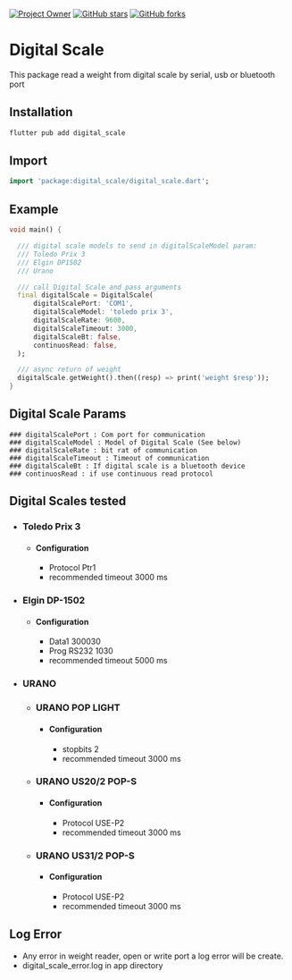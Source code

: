 [![Project Owner](https://img.shields.io/badge/owner-sergiotucano-dd8800)](https://github.com/sergiotucano/)
[![GitHub stars](https://img.shields.io/github/stars/sergiotucano/digital_scale?style=social)](https://github.com/sergiotucano/roundabnt)
[![GitHub forks](https://img.shields.io/github/forks/sergiotucano/digital_scale?style=social)](https://github.com/sergiotucano/roundabnt/fork)

# Digital Scale

This package read a weight from digital scale by serial, usb or bluetooth port

## Installation

```bash
flutter pub add digital_scale
```

## Import

```dart
import 'package:digital_scale/digital_scale.dart';
```

## Example

```dart
void main() {

  /// digital scale models to send in digitalScaleModel param:
  /// Toledo Prix 3
  /// Elgin DP1502
  /// Urano

  /// call Digital Scale and pass arguments
  final digitalScale = DigitalScale(
      digitalScalePort: 'COM1',
      digitalScaleModel: 'toledo prix 3',
      digitalScaleRate: 9600,
      digitalScaleTimeout: 3000,
      digitalScaleBt: false,
      continuosRead: false,
  );

  /// async return of weight
  digitalScale.getWeight().then((resp) => print('weight $resp'));
}
```

## Digital Scale Params
    ### digitalScalePort : Com port for communication
    ### digitalScaleModel : Model of Digital Scale (See below)
    ### digitalScaleRate : bit rat of communication
    ### digitalScaleTimeout : Timeout of communication
    ### digitalScaleBt : If digital scale is a bluetooth device
    ### continuosRead : if use continuous read protocol


## Digital Scales tested

 - ### Toledo Prix 3
   - #### Configuration
     - Protocol Ptr1
     - recommended timeout 3000 ms
     
 - ### Elgin DP-1502
   - #### Configuration
     - Data1 300030
     - Prog RS232 1030
     - recommended timeout 5000 ms
     
 - ### URANO
   - ### URANO POP LIGHT
     - #### Configuration
         - stopbits 2
         - recommended timeout 3000 ms
   - ### URANO US20/2 POP-S
     - #### Configuration
       - Protocol USE-P2
       - recommended timeout 3000 ms     
   - ### URANO US31/2 POP-S
     - #### Configuration
       - Protocol USE-P2
       - recommended timeout 3000 ms
      
## Log Error
 - Any error in weight reader, open or write port a log error will be create. 
 - digital_scale_error.log in app directory